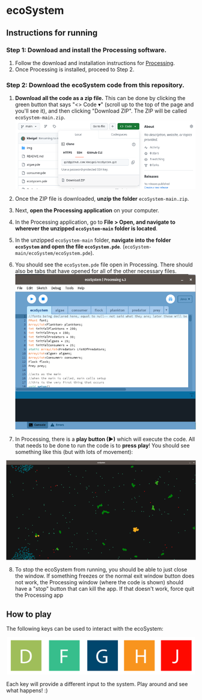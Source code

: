 # ecoSystem

## Instructions for running
### Step 1: Download and install the Processing software.
1. Follow the download and installation instructions for [Processing](https://processing.org/download).
2. Once Processing is installed, proceed to Step 2.

### Step 2: Download the ecoSystem code from this repository.
1. **Download all the code as a zip file.** This can be done by clicking the green button that says "<> Code ▾" (scroll up to the top of the page and you'll see it), and then clicking "Download ZIP". The ZIP will be called `ecoSystem-main.zip`.
<a href="#"><img src="readme_img/download_img.png" /></a>

2. Once the ZIP file is downloaded, **unzip the folder** `ecoSystem-main.zip`.

3. Next, **open the Processing application** on your computer. 

4. In the Processing application, go to **File > Open, and navigate to wherever the unzipped `ecoSystem-main` folder is located**.

5. In the unzipped `ecoSystem-main` folder, **navigate into the folder `ecoSystem` and open the file `ecoSystem.pde`**. (`ecoSystem-main/ecoSystem/ecoSystem.pde`).

6. You should see the `ecoSystem.pde` file open in Processing. There should also be tabs that have opened for all of the other necessary files.
<a href="#"><img src="readme_img/ecoSystem_img.png" /></a>

7. In Processing, there is a **play button (▶)** which will execute the code. All that needs to be done to run the code is to **press play**! You should see something like this (but with lots of movement):
<center><img src="readme_img/ecoSystem_exe_img.png" alt="ecoSystem"/></center>

8. To stop the ecoSystem from running, you should be able to just close the window. If something freezes or the normal exit window button does not work, the Processing window (where the code is shown) should have a "stop" button that can kill the app. If that doesn't work, force quit the Processing app

## How to play
The following keys can be used to interact with the ecoSystem:

<center><img src="readme_img/keys_img.png" alt="ecoSystem keys" width="500"/></center>

Each key will provide a different input to the system. Play around and see what happens! :)